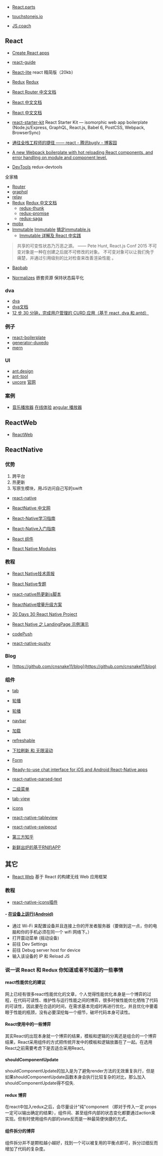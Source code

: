 - [React.parts](https://react.parts)

- [touchstonejs.io](http://touchstonejs.io/)

- [JS.coach](https://js.coach/)

## React

- [Create React apps](https://github.com/facebookincubator/create-react-app)

- [react-guide](https://github.com/react-guide)
- [React-lite](https://github.com/Lucifier129/react-lite) react 精简版（20kb）

- [Redux](http://cn.redux.js.org/) [Redux](http://camsong.github.io/redux-in-chinese/)
- [React Router 中文文档](http://react-guide.github.io/react-router-cn/)

- [React 中文文档](http://reactjs.cn/react/docs/getting-started.html)
- [React 中文文档](https://discountry.github.io/react/)

- [react-starter-kit](https://github.com/kriasoft/react-starter-kit) React Starter Kit — isomorphic web app boilerplate (Node.js/Express, GraphQL, React.js, Babel 6, PostCSS, Webpack, BrowserSync)
- [通往全栈工程师的捷径 —— react - 腾讯bugly - 博客园](http://www.cnblogs.com/bugly/p/4988842.html)
- [A new Webpack boilerplate with hot reloading React components, and error handling on module and component level.](https://github.com/gaearon/react-transform-boilerplate)

- [DevTools](https://github.com/gaearon/redux-devtools) redux-devtools


全家桶

- [Router]()
- [graphql]()
- [relay]()
- [Redux](https://github.com/reactjs/redux) [Redux 中文文档](http://cn.redux.js.org/)
	- [redux-thunk](https://github.com/gaearon/redux-thunk)
	- [redux-promise](https://github.com/acdlite/redux-promise)
	- [redux-saga](http://yelouafi.github.io/redux-saga)
- [mobx](https://github.com/mobxjs/mobx)
- [Immutable](https://github.com/facebook/immutable-js/) [Immutable](https://facebook.github.io/immutable-js/) [搞定immutable.js](https://boke.io/immutable-js/)
	- [Immutable 详解及 React 中实践](https://segmentfault.com/a/1190000003910357)

> 共享的可变性状态乃万恶之源。 —— Pete Hunt, React.js Conf 2015
> 不可变对象是一种在创建之后就不可修改的对象。
> 不可变对象可以让我们免于痛楚，并通过引用级别的比对检查来改善渲染性能 。

- [Baobab](https://github.com/Yomguithereal/baobab)

- [Normalizes](https://github.com/paularmstrong/normalizr) 嵌套资源 保持状态扁平化


### dva

- [dva](https://github.com/dvajs/dva)
- [dva文档](https://github.com/dvajs/dva/blob/master/docs/API_zh-CN.md)
- [12 步 30 分钟，完成用户管理的 CURD 应用（基于 react, dva 和 antd）](https://github.com/sorrycc/blog/issues/18)


### 例子

- [react-boilerplate](https://github.com/mxstbr/react-boilerplate)
- [generator-duxedo](https://github.com/127labs/generator-duxedo)
- [mern](http://mern.io/)


### UI

- [ant.design](http://ant.design/)
- [ant-tool](http://ant-tool.github.io/index.html)
- [uxcore](https://github.com/uxcore/uxcore) [官网](http://uxco.re/)

### 案例

- [音乐播放器](https://github.com/ellyliang/JQM-me) [在线体验](http://www.uselessblog.cn/JQM-me/react-player/#music) [angular 播放器](http://www.uselessblog.cn/JQM-me/player/#)

## ReactWeb

- [ReactWeb](https://github.com/taobaofed/react-web)

## ReactNative

### 优势

1. 跨平台
2. 热更新
3. 写原生模块，用JS访问自己写的swift

- [react-native](https://github.com/facebook/react-native)
- [ReactNative 中文网](http://reactnative.cn/)

- [React-Native学习指南](https://github.com/ele828/react-native-guide)
- [React-Native入门指南](https://github.com/vczero/react-native-lesson)
- [React 组件](https://react.parts/native)
- [React Native Modules](http://reactnativemodules.com/)

### 教程

- [React Native技术周报](http://www.lcode.org/category/react-native-zong/react-native%E6%8A%80%E6%9C%AF%E5%91%A8%E6%8A%A5/)
- [React Native专题](http://www.lcode.org/react-native/)
- [react-native热更新js脚本](http://bbs.reactnative.cn/topic/249/react-native%E7%83%AD%E6%9B%B4%E6%96%B0js%E8%84%9A%E6%9C%AC)
- [ReactNative增量升级方案](https://github.com/cnsnake11/blog/blob/master/ReactNative%E5%BC%80%E5%8F%91%E6%8C%87%E5%AF%BC/ReactNative%E5%A2%9E%E9%87%8F%E5%8D%87%E7%BA%A7%E6%96%B9%E6%A1%88.md)
- [30 Days 30 React Native Project](https://github.com/okoala/30DaysofReactNative)
- [React Native 之 LandingPage 示例演示](https://github.com/chenbin92/React-native-example/issues/8)

- [codePush](http://microsoft.github.io/code-push/)
- [react-native-pushy](https://github.com/reactnativecn/react-native-pushy)

### Blog

- [https://github.com/cnsnake11/blog](https://github.com/cnsnake11/blog)

### 组件

- [tab](https://github.com/gitdevdxy/TabComponent)
- [轮播](https://github.com/race604/react-native-viewpager)
- [轮播](https://github.com/leecade/react-native-swiper)
- [navbar](https://github.com/react-native-fellowship/react-native-navbar)
- [加载](https://github.com/FaridSafi/react-native-gifted-spinner)
- [refreshable](https://github.com/jsdf/react-native-refreshable-listview)
- [下拉刷新 和 无限滚动](https://github.com/FaridSafi/react-native-gifted-listview)
- [Form](https://github.com/FaridSafi/react-native-gifted-form)
- [Ready-to-use chat interface for iOS and Android React-Native apps](https://github.com/FaridSafi/react-native-gifted-messenger)
- [react-native-parsed-text](https://github.com/taskrabbit/react-native-parsed-text)
- [二级菜单](https://github.com/vczero/react-native-tab-menu)
- [tab-view](https://github.com/brentvatne/react-native-scrollable-tab-view)
- [icons](https://github.com/oblador/react-native-vector-icons)
- [react-native-tableview](https://github.com/aksonov/react-native-tableview)
- [react-native-swipeout](https://github.com/dancormier/react-native-swipeout)

- [第三方知乎](https://github.com/race604/ZhiHuDaily-React-Native)
- [新鲜出炉的基于RN的APP](http://bbs.reactnative.cn/topic/192/%E6%96%B0%E9%B2%9C%E5%87%BA%E7%82%89%E7%9A%84%E5%9F%BA%E4%BA%8Ern%E7%9A%84app)


## 其它

- [React Web](https://github.com/taobaofed/react-web) 基于 React 的构建无线 Web 应用框架

### 教程

- [react-native-icons插件](http://blog.csdn.net/itfootball/article/details/48710827)

#### - [在设备上运行(Android)](http://wiki.jikexueyuan.com/project/react-native/RunningOnDeviceAndroid.html)

- 通过 Wi-Fi 来配置设备并且连接上你的开发者服务器（要做到这一点，你的电脑和你的手机必须在同一个 wifi 网络下。）
- 打开震动菜单 (摇动设备)
- 前往 Dev Settings
- 前往 Debug server host for device
- 输入该设备的 IP 和 Reload JS



### 说一说 React 和 Redux 你知道或者不知道的一些事情

#### react性能优化的建议

网上已经有很多react性能优化的文章，个人觉得性能优化本身是一个博弈的过程，在代码可读性、维护性与运行性能之间的博弈，很多时候性能优化牺牲了代码的可读性，因此要在合适的时间，在需求基本完成时再进行优化，并且优化中要着眼于性能的瓶颈，没有必要深挖每一个细节，破坏代码本身可读性。

#### React使用中的一些博弈

其实React的出现本身就一个博弈的结果，模板和逻辑的分离还是组合的一个博弈结果，React采用组件的方式把传统开发中的模板和逻辑放置在了一起。在选用React之前需要考虑下是否适合采用React。

#### shouldComponentUpdate

shouldComponentUpdate的加入是为了避免render方法的无效重复执行，但是如果shouldComponentUpdate函数本身会执行比较复杂的对比，那么加入shouldComponentUpdate得不偿失.

#### redux 博弈

在react中加入redux之后，会尽量设计"纯"component （即对于传入一定 props一定可以输出确定的结果），组件间、甚至组件内部的状态变化都要通过action来实现。但有时使用组件内部的state反而是一种最简便快捷的方式。

#### 组件拆分的博弈

组件拆分并不是颗粒越小越好，找到一个可以被复用的平衡点即可，拆分过细反而增加了代码的复杂度。
